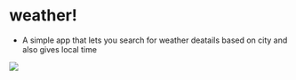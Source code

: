 # weather!
- A simple app that lets you search for weather deatails based on city and also gives local time

<img src="https://github.com/candl3b0x/weather/assets/98771722/67e4ab93-7f9d-468f-84b7-a66c53967d10"/>
